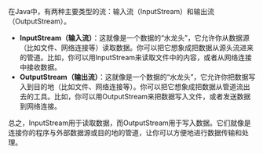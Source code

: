在Java中，有两种主要类型的流：输入流（InputStream）和输出流（OutputStream）。



+  **InputStream（输入流）**：这就像是一个数据的“水龙头”，它允许你从数据源（比如文件、网络连接等）读取数据。你可以把它想象成把数据从源头流进来的管道。比如，你可以用InputStream来读取文件中的内容，或者从网络连接中接收数据。 
+  **OutputStream（输出流）**：这就像是一个数据的“水龙头”，它允许你把数据写入到目的地（比如文件、网络连接等）。你可以把它想象成把数据从管道流出去的工具。比如，你可以用OutputStream来把数据写入文件，或者发送数据到网络连接。 



总之，InputStream用于读取数据，而OutputStream用于写入数据。它们就像是连接你的程序与外部数据源或目的地的管道，让你可以方便地进行数据传输和处理。

